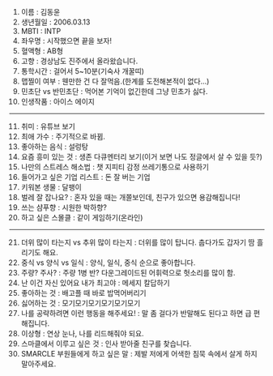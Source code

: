 

1. 이름 : 김동윤 
2. 생년월일 : 2006.03.13
3. MBTI : INTP
4. 좌우명 : 시작했으면 끝을 보자!
5. 혈액형 : AB형
6. 고향 : 경상남도 진주에서 올라왔습니다.
7. 통학시간 : 걸어서 5~10분(기숙사 개꿀띠)
8. 맵찔이 여부 : 웬만한 건 다 잘먹음.(한계를 도전해본적이 없다...)
9. 민초단 vs 반민초단 : 먹어본 기억이 없긴한데 그냥 민초가 싫다.
10. 인생작품 : 아이스 에이지
---
11. 취미 : 유튜브 보기
12. 최애 가수 : 주기적으로 바뀜.
13. 좋아하는 음식 : 설렁탕
14. 요즘 흥미 있는 것 : 생존 다큐멘터리 보기(이거 보면 나도 정글에서 살 수 있을 듯?) 
15. 나만의 스트레스 해소법 : 챗 지피티 감정 쓰레기통으로 사용하기
16. 들어가고 싶은 기업 리스트 : 돈 잘 버는 기업
17. 키워본 생물 : 달팽이
18. 벌레 잘 잡나요? : 혼자 있을 때는 개쫄보인데, 친구가 있으면 용감해집니다!
19. 쓰는 샴푸향 : 시원한 박하향?
20. 하고 싶은 스몰클 : 같이 게임하기(온라인) 
***
21. 더위 많이 타는지 vs 추위 많이 타는지 : 더위를 많이 탑니다. 춥다가도 갑자기 땀 흘리기도 해요.
22. 중식 vs 양식 vs 일식 : 양식, 일식, 중식 순으로 좋아합니다.
23. 주량? 주사? : 주량 1병 반? 다운그레이드된 어휘력으로 헛소리를 많이 함.
24. 난 이건 자신 있어요 내가 최고야 : 메세지 칼답하기
25. 좋아하는 것 : 배고플 때 바로 밥먹어버리기
26. 싫어하는 것 : 모기모기모기모기모기모기
27. 나를 공략하려면 이런 행동을 해주세요! : 말 좀 걸다가 반말해도 된다고 하면 급 편해집니다.
28. 이상형 : 연상 눈나, 나를 리드해줘야 되요.
29. 스마클에서 이루고 싶은 것 :  인사 받아줄 친구를 찾습니다.
30. SMARCLE 부원들에게 하고 싶은 말 : 제발 저에게 어색한 침묵 속에서 살게 하지 말아주세요.
